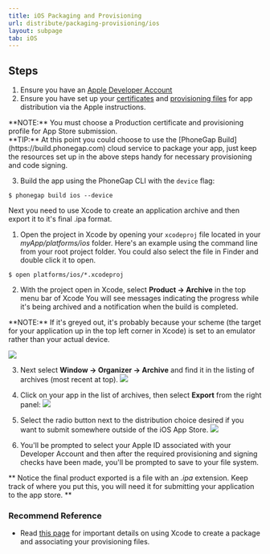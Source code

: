 ```yaml
---
title: iOS Packaging and Provisioning
url: distribute/packaging-provisioning/ios
layout: subpage
tab: iOS
---
```



## Steps
1. Ensure you have an [Apple Developer Account](http://developer.apple.com)
2. Ensure you have set up your [certificates](https://developer.apple.com/account/ios/certificate/certificateList.action?type=distribution)
 and [provisioning files](https://developer.apple.com/account/ios/profile/profileCreate.action) for app distribution via the Apple instructions.
 
 <div class="alert--warning">**NOTE:** You must choose a Production certificate and provisioning profile for App Store submission.</div>
 
 <div class="alert--info">**TIP:** At this point you could choose to use the [PhoneGap Build](https://build.phonegap.com) cloud service to package your app, just keep
 the resources set up in the above steps handy for necessary provisioning and code signing.</div>

3. Build the app using the PhoneGap CLI with the `device` flag: 

  `$ phonegap build ios --device`
  
Next you need to use Xcode to create an application archive and then export it to it's final .ipa format.

1. Open the project in Xcode by opening your `xcodeproj` file located in your *myApp/platforms/ios* folder. Here's an example using the command line from your 
root project folder. You could also select the file in Finder and double click it to open. 
  
  `$ open platforms/ios/*.xcodeproj`
  
2. With the project open in Xcode, select **Product -> Archive** in the top menu bar of Xcode
  You will see messages indicating the progress while it's being archived and a notification when the build is completed.
<div class="alert--warning">**NOTE:** If it's greyed out, it's probably because your scheme (the target for your application up in the top left corner in Xcode) is set to an emulator rather than your actual device.</div>

  ![](/images/xcode-scheme.png)
  
3. Next select **Window -> Organizer -> Archive** and find it in the listing of archives (most recent at top).
  ![](/images/xcode-organizer-archives.png)

4. Click on your app in the list of archives, then select **Export** from the right panel: 
   ![](/images/xcode-archive-export.png)
   
5. Select the radio button next to the distribution choice desired if you want to submit somewhere outside of the iOS App Store. 
   ![](images/xcode-organizer-export-method.png)
   
5. You'll be prompted to select your Apple ID associated with your Developer Account and then after the required provisioning and signing checks have been made, you'll be prompted to save to your file system.

 ** Notice the final product exported is a file with an *.ipa* extension. Keep track of where you put this, you will need it for submitting your application to the app store. **

### Recommend Reference
 - Read [this page](https://developer.apple.com/library/ios/documentation/IDEs/Conceptual/AppDistributionGuide/SubmittingYourApp/SubmittingYourApp.html)
 for important details on using Xcode to create a package and associating your provisioning files.
  
